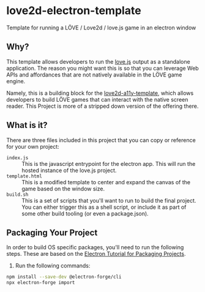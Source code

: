 # love2d-electron-template
Template for running a LÖVE / Love2d / love.js game in an electron window

## Why?

This template allows developers to run the [love.js](https://github.com/Davidobot/love.js) output as a standalone application. The reason you might want this is so that you can leverage Web APIs and affordances that are not natively available in the LÖVE game engine.

Namely, this is a building block for the [love2d-a11y-template](https://github.com/JRJurman/love2d-a11y-template), which allows developers to build LÖVE games that can interact with the native screen reader. This Project is more of a stripped down version of the offering there.

## What is it?

There are three files included in this project that you can copy or reference for your own project:

<dl>

<dt><code>index.js</code></dt>
<dd>This is the javascript entrypoint for the electron app. This will run the hosted instance of the love.js project.</dd>

<dt><code>template.html</code></dt>
<dd>This is a modified template to center and expand the canvas of the game based on the window size.</dd>

<dt><code>build.sh</code></dt>
<dd>This is a set of scripts that you'll want to run to build the final project. You can either trigger this as a shell script, or include it as part of some other build tooling (or even a package.json).</dd>

</dl>

## Packaging Your Project

In order to build OS specific packages, you'll need to run the following steps. These are based on the [Electron Tutorial for Packaging Projects](https://www.electronjs.org/docs/latest/tutorial/tutorial-packaging).

1. Run the following commands:

```sh
npm install --save-dev @electron-forge/cli
npx electron-forge import
```

